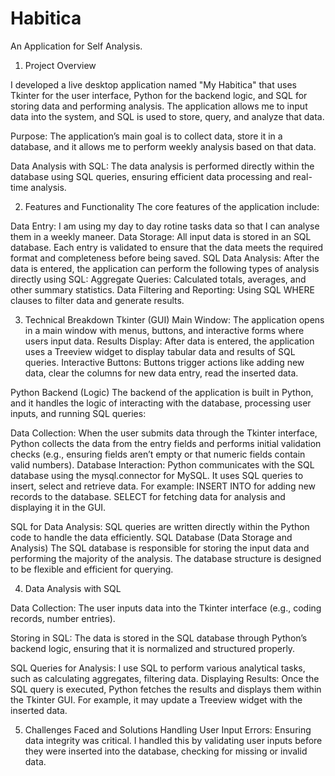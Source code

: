 # Habitica
An Application for Self Analysis.

1. Project Overview

I developed a live desktop application named "My Habitica" that uses Tkinter for the user interface, Python for the backend logic, and SQL for storing data and performing analysis. The application allows me to input data into the system, and SQL is used to store, query, and analyze that data.

Purpose: The application’s main goal is to collect data, store it in a database, and it allows me to perform weekly analysis based on that data.

Data Analysis with SQL: The data analysis is performed directly within the database using SQL queries, ensuring efficient data processing and real-time analysis.

2. Features and Functionality
The core features of the application include:

Data Entry: I am using my day to day rotine tasks data so that I can analyse them in a weekly maneer.
Data Storage: All input data is stored in an SQL database. Each entry is validated to ensure that the data meets the required format and completeness before being saved.
SQL Data Analysis: After the data is entered, the application can perform the following types of analysis directly using SQL:
Aggregate Queries: Calculated totals, averages, and other summary statistics.
Data Filtering and Reporting: Using SQL WHERE clauses to filter data and generate results.

3. Technical Breakdown
Tkinter (GUI)
Main Window: The application opens in a main window with menus, buttons, and interactive forms where users input data.
Results Display: After data is entered, the application uses a Treeview widget to display tabular data and results of SQL queries.
Interactive Buttons: Buttons trigger actions like adding new data, clear the columns for new data entry, read the inserted data. 

Python Backend (Logic)
  The backend of the application is built in Python, and it handles the logic of interacting with the database, processing user inputs, and running SQL queries:

Data Collection: When the user submits data through the Tkinter interface, Python collects the data from the entry fields and performs initial validation checks (e.g., ensuring fields aren’t empty or that numeric fields contain valid numbers).
Database Interaction: Python communicates with the SQL database using the mysql.connector for MySQL. It uses SQL queries to insert, select and retrieve data. 
For example:
INSERT INTO for adding new records to the database.
SELECT for fetching data for analysis and displaying it in the GUI.

SQL for Data Analysis: SQL queries are written directly within the Python code to handle the data efficiently. 
SQL Database (Data Storage and Analysis)
The SQL database is responsible for storing the input data and performing the majority of the analysis. The database structure is designed to be flexible and efficient for querying.

4. Data Analysis with SQL

Data Collection: The user inputs data into the Tkinter interface (e.g., coding records, number entries).

Storing in SQL: The data is stored in the SQL database through Python’s backend logic, ensuring that it is normalized and structured properly.

SQL Queries for Analysis:
I use SQL to perform various analytical tasks, such as calculating aggregates, filtering data.
Displaying Results: Once the SQL query is executed, Python fetches the results and displays them within the Tkinter GUI. For example, it may update a Treeview widget with the inserted data.

5. Challenges Faced and Solutions
Handling User Input Errors: Ensuring data integrity was critical. I handled this by validating user inputs before they were inserted into the database, checking for missing or invalid data.

